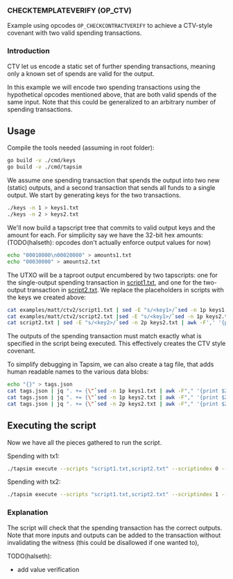 ### CHECKTEMPLATEVERIFY (OP_CTV)
Example using opcodes `OP_CHECKCONTRACTVERIFY` to achieve a CTV-style covenant
with two valid spending transactions.

### Introduction
CTV let us encode a static set of further spending transactions, meaning only a
known set of spends are valid for the output.

In this example we will encode two spending transactions using the hypothetical
opcodes mentioned above, that are both valid spends of the same input. Note
that this could be generalized to an arbitrary number of spending transactions.

## Usage
Compile the tools needed (assuming in root folder):
```bash
go build -v ./cmd/keys
go build -v ./cmd/tapsim
```

We assume one spending transaction that spends the output into two new (static)
outputs, and a second transaction that sends all funds to a single output. We
start by generating keys for the two transactions.

```bash
./keys -n 1 > keys1.txt
./keys -n 2 > keys2.txt
```

We'll now build a tapscript tree that commits to valid output keys and the
amount for each. For simplicity say we have the 32-bit hex amounts:
(TODO(halseth): opcodes don't actually enforce output values for now)

```bash
echo "00010000\n00020000" > amounts1.txt
echo "00030000" > amounts2.txt
```

The UTXO will be a taproot output encumbered by two tapscripts: one for the
single-output spending transaction in [script1.txt](script1.txt), and one for
the two-output transaction in [script2.txt](script2.txt). We replace the
placeholders in scripts with the keys we created above:

```bash
cat examples/matt/ctv2/script1.txt | sed -E "s/<key1>/`sed -n 1p keys1.txt | awk -F',' '{print $2}'`/" > script1.txt
cat examples/matt/ctv2/script2.txt |sed -E "s/<key1>/`sed -n 1p keys2.txt | awk -F',' '{print $2}'`/"  > script2.txt
cat script2.txt | sed -E "s/<key2>/`sed -n 2p keys2.txt | awk -F',' '{print $2}'`/" > script2.txt
```

The outputs of the spending transaction must match exactly what is specified in
the script being executed. This effectively creates the CTV style covenant.

To simplify debugging in Tapsim, we can also create a tag file, that adds human
readable names to the various data blobs:

```bash
echo "{}" > tags.json
cat tags.json | jq ". += {\"`sed -n 1p keys1.txt | awk -F"," '{print $2}'`\":\"output key[0]\"}" > tags.json
cat tags.json | jq ". += {\"`sed -n 1p keys2.txt | awk -F"," '{print $2}'`\":\"output key[0]\"}" > tags.json
cat tags.json | jq ". += {\"`sed -n 2p keys2.txt | awk -F"," '{print $2}'`\":\"output key[1]\"}" > tags.json
```

## Executing the script
Now we have all the pieces gathered to run the script.

Spending with tx1:

```bash
./tapsim execute --scripts "script1.txt,script2.txt" --scriptindex 0 --tagfile tags.json --outputs="`sed -n 1p keys1.txt | awk -F',' '{print $2}'`:30000"
```

Spending with tx2:

```bash
./tapsim execute --scripts "script1.txt,script2.txt" --scriptindex 1 --tagfile tags.json  --outputs="`sed -n 1p keys2.txt | awk -F',' '{print $2}'`:10000,`sed -n 2p keys2.txt | awk -F',' '{print $2}'`:20000"
```

### Explanation
The script will check that the spending transaction has the correct outputs.
Note that more inputs and outputs can be added to the transaction without
invalidating the witness (this could be disallowed if one wanted to),

TODO(halseth): 
- add value verification
